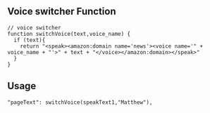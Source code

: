 ## Voice switcher Function
```
// voice switcher
function switchVoice(text,voice_name) {
  if (text){
    return "<speak><amazon:domain name='news'><voice name='" + voice_name + "'>" + text + "</voice></amazon:domain></speak>"
  }
}
```

## Usage
`"pageText": switchVoice(speakText1,"Matthew"),`